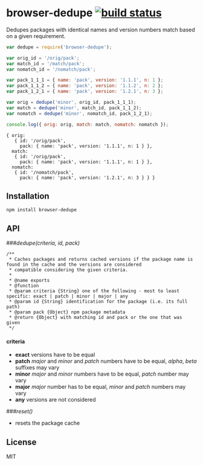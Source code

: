 # browser-dedupe [![build status](https://secure.travis-ci.org/thlorenz/browser-dedupe.png)](http://travis-ci.org/thlorenz/browser-dedupe)

Dedupes packages with identical names and version numbers match based on a given requirement.

```js
var dedupe = require('browser-dedupe');

var orig_id = '/orig/pack';
var match_id = '/match/pack';
var nomatch_id = '/nomatch/pack';

var pack_1_1_1 = { name: 'pack', version: '1.1.1', n: 1 };
var pack_1_1_2 = { name: 'pack', version: '1.1.2', n: 2 };
var pack_1_2_1 = { name: 'pack', version: '1.2.1', n: 3 };

var orig = dedupe('minor', orig_id, pack_1_1_1);
var match = dedupe('minor', match_id, pack_1_1_2);
var nomatch = dedupe('minor', nomatch_id, pack_1_2_1);

console.log({ orig: orig, match: match, nomatch: nomatch });
```

```
{ orig:
   { id: '/orig/pack',
     pack: { name: 'pack', version: '1.1.1', n: 1 } },
  match:
   { id: '/orig/pack',
     pack: { name: 'pack', version: '1.1.1', n: 1 } },
  nomatch:
   { id: '/nomatch/pack',
     pack: { name: 'pack', version: '1.2.1', n: 3 } } }
```

## Installation

    npm install browser-dedupe

## API

###*dedupe(criteria, id, pack)*

```
/**
 * Caches packages and returns cached versions if the package name is found in the cache and the versions are considered
 * compatible considering the given criteria.
 * 
 * @name exports
 * @function
 * @param criteria {String} one of the following - most to least specific: exact | patch | minor | major | any
 * @param id {String} identification for the package (i.e. its full path)
 * @param pack {Object} npm package metadata
 * @return {Object} with matching id and pack or the one that was given
 */
```

#### criteria

- **exact** versions have to be equal
- **patch** *major* and *minor*  and *patch* numbers have to be equal, *alpha*, *beta* suffixes may vary
- **minor** *major* and *minor* numbers have to be equal, *patch* number may vary
- **major** *major* number has to be equal, *minor* and *patch* numbers may vary
- **any** versions are not considered

###*reset()*

- resets the package cache

## License

MIT

